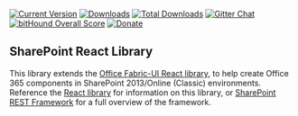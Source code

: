 [![Current Version](https://badge.fury.io/js/gd-sprest-react.svg)](https://www.npmjs.com/package/gd-sprest-react)
[![Downloads](https://img.shields.io/npm/dm/gd-sprest-react.svg)](https://www.npmjs.com/package/gd-sprest-react)
[![Total Downloads](https://img.shields.io/npm/dt/gd-sprest-react.svg)](https://www.npmjs.com/package/gd-sprest-react)
[![Gitter Chat](https://badges.gitter.im/gitterHQ/gitter.png)](https://gitter.im/gd-sprest/Lobby)
[![bitHound Overall Score](https://www.bithound.io/github/gunjandatta/sprest-react/badges/score.svg)](https://www.bithound.io/github/gunjandatta/sprest-react)
[![Donate](https://img.shields.io/badge/Donate-PayPal-green.svg)](https://paypal.me/Dattabase)

## SharePoint React Library
This library extends the [Office Fabric-UI React library](https://dev.office.com/fabric), to help create Office 365 components in SharePoint 2013/Online (Classic) environments. Reference the [React library](https://gunjandatta.github.io/extras/react) for information on this library, or [SharePoint REST Framework](https://gunjandatta.github.io) for a full overview of the framework.
